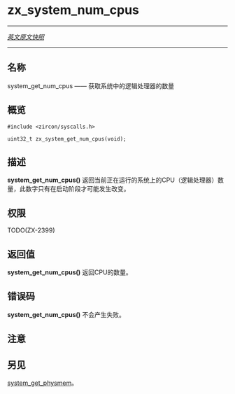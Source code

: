 # zx_system_num_cpus
---

[*英文原文快照*](https://github.com/fuchsia-mirror/zircon/blob/9b1d42b6f62ed4a4fe443eb03e020c74abcc8875/docs/syscalls/system_get_features.md)

---

<!-- ## NAME -->
## 名称

<!-- system_get_num_cpus - get number of logical processors on the system -->
system_get_num_cpus —— 获取系统中的逻辑处理器的数量 

<!-- ## SYNOPSIS -->
## 概览

```
#include <zircon/syscalls.h>

uint32_t zx_system_get_num_cpus(void);
```

<!-- ## DESCRIPTION -->
## 描述

<!-- **system_get_num_cpus**() returns the number of CPUs (logical processors)
that exist on the system currently running.  This number cannot change
during a run of the system, only at boot time. -->
**system_get_num_cpus()** 返回当前正在运行的系统上的CPU（逻辑处理器）数量，此数字只有在启动阶段才可能发生改变。

<!-- ## RIGHTS -->
## 权限

TODO(ZX-2399)

<!-- ## RETURN VALUE -->
## 返回值

<!-- **system_get_num_cpus**() returns the number of CPUs. -->
**system_get_num_cpus()** 返回CPU的数量。

<!-- ## ERRORS -->
## 错误码

**system_get_num_cpus()** 不会产生失败。

<!-- ## NOTES -->
## 注意

<!-- ## SEE ALSO -->
## 另见

<!-- [system_get_physmem](system_get_physmem.md). -->
[system_get_physmem](system_get_physmem.md)。